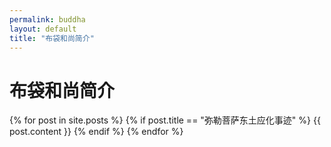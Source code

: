 ```yaml
---
permalink: buddha
layout: default
title: "布袋和尚简介"
---
```


# 布袋和尚简介

<div class="buddha">

  <div id="post">
    {% for post in site.posts %}
      {% if post.title == "弥勒菩萨东土应化事迹" %}
        {{ post.content }}
      {% endif %}
    {% endfor %}
  </div>
</div>

